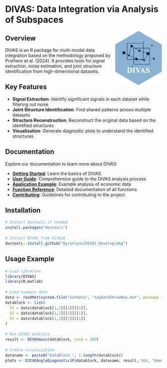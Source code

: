 # DIVAS: Data Integration via Analysis of Subspaces

<img src="../reference/figures/logo.png" align="right" width="150" />

## Overview

DIVAS is an R package for multi-modal data integration based on the methodology proposed by Prothero et al. (2024). It provides tools for signal extraction, noise estimation, and joint structure identification from high-dimensional datasets.

## Key Features

- **Signal Extraction**: Identify significant signals in each dataset while filtering out noise
- **Joint Structure Identification**: Find shared patterns across multiple datasets
- **Structure Reconstruction**: Reconstruct the original data based on the identified structures
- **Visualization**: Generate diagnostic plots to understand the identified structures

## Documentation

Explore our documentation to learn more about DIVAS:

- [**Getting Started**](articles/getting_started.html): Learn the basics of DIVAS
- [**User Guide**](articles/DIVAS_User_Guide.html): Comprehensive guide to the DIVAS analysis process
- [**Application Example**](articles/application_example.html): Example analysis of economic data
- [**Function Reference**](reference/index.html): Detailed documentation of all functions
- [**Contributing**](articles/contributing.html): Guidelines for contributing to the project

## Installation

```r
# Install devtools if needed
install.packages("devtools")

# Install DIVAS from GitHub
devtools::install_github("ByronSyun/DIVAS_Develop/pkg")
```

## Usage Example

```r
# Load libraries
library(DIVAS)
library(R.matlab)

# Load example data
data <- readMat(system.file("extdata", "toyDataThreeWay.mat", package = "DIVAS"))
datablock <- list(
  X1 = data$datablock[1,1][[1]][[1]],
  X2 = data$datablock[1,2][[1]][[1]],
  X3 = data$datablock[1,3][[1]][[1]]
)

# Run DIVAS analysis
result <- DIVASmain(datablock, nsim = 300)

# Create visualization
dataname <- paste0("DataBlock_", 1:length(datablock))
plots <- DJIVEAngleDiagnosticJP(datablock, dataname, result, 566, "Demo")
``` 